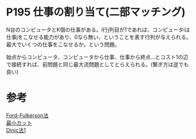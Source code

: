 # P195 仕事の割り当て(二部マッチング)
N台のコンピュータとK個の仕事がある。i行j列目が1であれば、コンピュータiは仕事jをこなせる能力があり、0なら無い、ということを表す行列が与えられる。最大でいくつの仕事をこなせるか。という問題。  
  
始点からコンピュータ、コンピュータから仕事、仕事から終点...とコスト1の辺で接続すれば、前問題と同じ最大流問題としてとらえられる。(繋ぎ方は逆でも良い)  


#  参考
[Ford-Fulkerson法](http://even-eko.hatenablog.com/entry/2013/08/08/195120)  
[最小カット](http://even-eko.hatenablog.com/entry/2013/08/08/224430)  
[Dinic法1](http://topcoder.g.hatena.ne.jp/Mi_Sawa/20140311/1394730336)  


